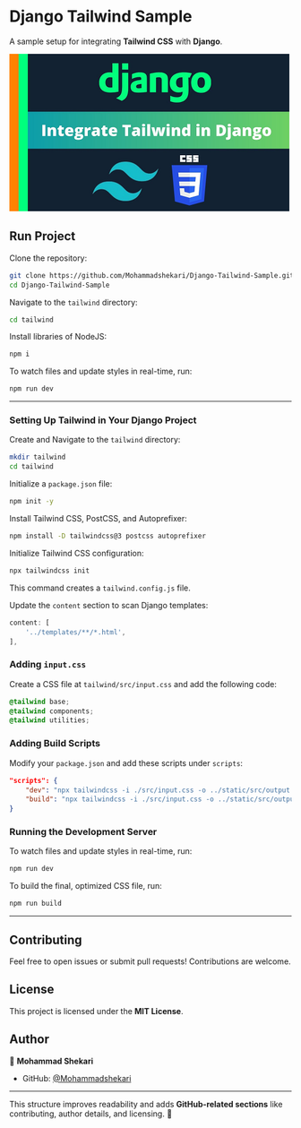 # Django Tailwind Sample

A sample setup for integrating **Tailwind CSS** with **Django**.

<img src="https://github.com/Mohammadshekari/Django-Tailwind-Sample/blob/main/screenshots/img.png?raw=true" width="500">

## Run Project

Clone the repository:

```sh
git clone https://github.com/Mohammadshekari/Django-Tailwind-Sample.git
cd Django-Tailwind-Sample
```

Navigate to the `tailwind` directory:

```sh
cd tailwind
```

Install libraries of NodeJS:

```sh
npm i
```

To watch files and update styles in real-time, run:

```sh
npm run dev
```

---

### Setting Up Tailwind in Your Django Project

Create and Navigate to the `tailwind` directory:

```sh
mkdir tailwind
cd tailwind
```

Initialize a `package.json` file:

```sh
npm init -y
```

Install Tailwind CSS, PostCSS, and Autoprefixer:

```sh
npm install -D tailwindcss@3 postcss autoprefixer
```

Initialize Tailwind CSS configuration:

```sh
npx tailwindcss init
```

This command creates a `tailwind.config.js` file.

Update the `content` section to scan Django templates:

```js
content: [
    '../templates/**/*.html',
],
```
### Adding `input.css`
Create a CSS file at `tailwind/src/input.css` and add the following code:

```css
@tailwind base;
@tailwind components;
@tailwind utilities;
```


### Adding Build Scripts

Modify your `package.json` and add these scripts under `scripts`:

```json
"scripts": {
    "dev": "npx tailwindcss -i ./src/input.css -o ../static/src/output.css --watch --minify",
    "build": "npx tailwindcss -i ./src/input.css -o ../static/src/output.css --minify"
}
```

### Running the Development Server

To watch files and update styles in real-time, run:

```sh
npm run dev
```

To build the final, optimized CSS file, run:

```sh
npm run build
```

---

## Contributing

Feel free to open issues or submit pull requests! Contributions are welcome.

## License

This project is licensed under the **MIT License**.

## Author

👤 **Mohammad Shekari**

- GitHub: [@Mohammadshekari](https://github.com/Mohammadshekari)

---

This structure improves readability and adds **GitHub-related sections** like contributing, author details, and
licensing. 🚀